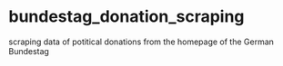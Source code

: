 # bundestag_donation_scraping
scraping data of potitical donations from the homepage of the German Bundestag
